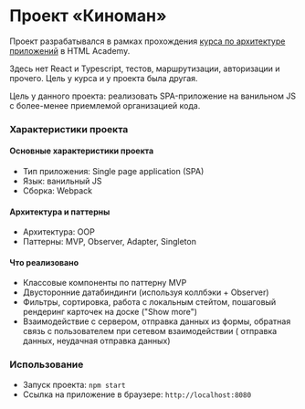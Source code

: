# Проект «Киноман»

Проект разрабатывался в рамках
прохождения [курса по архитектуре приложений](https://htmlacademy.ru/intensive/ecmascript) в HTML Academy.

Здесь нет React и Typescript, тестов, маршрутизации, авторизации и прочего. Цель у курса и у проекта была другая.

Цель у данного проекта: реализовать SPA-приложение на ванильном JS с более-менее приемлемой организацией кода.

### Характеристики проекта

#### Основные характеристики проекта

- Тип приложения: Single page application (SPA)
- Язык: ванильный JS
- Сборка: Webpack

#### Архитектура и паттерны

- Архитектура: OOP
- Паттерны: MVP, Observer, Adapter, Singleton

#### Что реализовано

- Классовые компоненты по паттерну MVP
- Двусторонние датабиндинги (используя коллбэки + Observer)
- Фильтры, сортировка, работа с локальным стейтом, пошаговый рендеринг карточек на доске ("Show more")
- Взаимодействие с сервером, отправка данных из формы, обратная связь с пользователем при сетевом взаимодействии (
  отправка данных, неудачная отправка данных)

### Использование

- Запуск проекта: ```npm start```
- Ссылка на приложение в браузере: ```http://localhost:8080```
